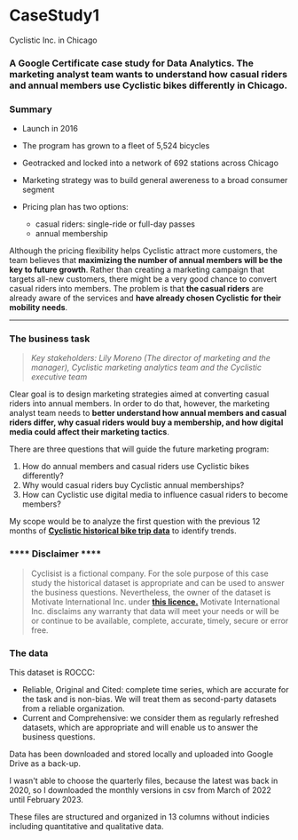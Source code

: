 # CaseStudy1
Cyclistic Inc. in Chicago

### A Google Certificate case study for Data Analytics. The marketing analyst team wants to understand how casual riders and annual members use Cyclistic bikes differently in Chicago.

### Summary

- Launch in 2016
- The program has grown to a fleet of 5,524 bicycles
- Geotracked and locked into a network of 692 stations across Chicago
- Marketing strategy was to build general awereness to a broad consumer segment

- Pricing plan has two options:
    - casual riders: single-ride or full-day passes
    - annual membership

Although the pricing flexibility helps Cyclistic attract more customers, the team believes that __maximizing the number of annual members will be the key to future growth__. Rather than creating a marketing campaign that targets all-new customers, there might be a very good chance to convert casual riders into members. The problem is that __the casual riders__ are already aware of the services and __have already chosen Cyclistic for their mobility needs__.

***

### The business task

>_Key stakeholders: Lily Moreno (The director of marketing and the manager), Cyclistic marketing analytics team and the  Cyclistic executive team_

Clear goal is to design marketing strategies aimed at converting casual riders into annual members. In order to
do that, however, the marketing analyst team needs to __better understand how annual members and casual riders differ, why
casual riders would buy a membership, and how digital media could affect their marketing tactics__.

There are three questions that will guide the future marketing program:
1. How do annual members and casual riders use Cyclistic bikes differently?
2. Why would casual riders buy Cyclistic annual memberships?
3. How can Cyclistic use digital media to influence casual riders to become members?

My scope would be to analyze the first question with the previous 12 months of __[Cyclistic historical bike trip data](https://divvy-tripdata.s3.amazonaws.com/index.html)__ to identify trends.

### **** Disclaimer ****
> Cyclisist is a fictional company. For the sole purpose of this case study the historical dataset is appropriate and can be used to answer the business questions. Nevertheless, the owner of the dataset is Motivate International Inc. under __[this licence.](https://ride.divvybikes.com/data-license-agreement)__ Motivate International Inc. disclaims any warranty that data will meet your needs or will be or continue to be available, complete, accurate, timely, secure or error free.

### The data

This dataset is ROCCC:
- Reliable, Original and Cited: complete time series, which are accurate for the task and is non-bias. We will treat them as second-party datasets from a reliable organization.
- Current and Comprehensive: we consider them as regularly refreshed datasets, which are appropriate and will enable us to answer the business questions. 

Data has been downloaded and stored locally and uploaded into Google Drive as a back-up.

I wasn't able to choose the quarterly files, because the latest was back in 2020, so I downloaded the monthly versions in csv from March of 2022 until February 2023.

These files are structured and organized in 13 columns without indicies including quantitative and qualitative data.
